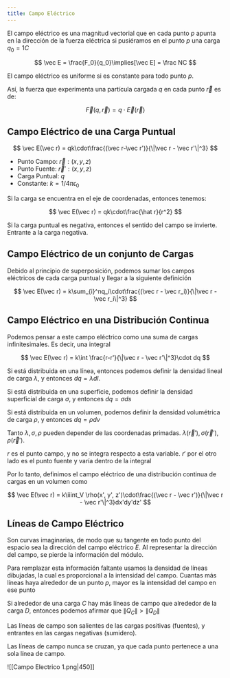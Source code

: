 ```yaml
---
title: Campo Eléctrico
---
```


El campo eléctrico es una magnitud vectorial que en cada punto $p$ apunta en la dirección de la fuerza eléctrica si pusiéramos en el punto $p$ una carga $q_0 = 1C$

$$
\vec E = \frac{F_0}{q_0}\implies[\vec E] = \frac NC
$$

El campo eléctrico es uniforme si es constante para todo punto $p$.

Así, la fuerza que experimenta una partícula cargada $q$ en cada punto $\vec r$ es de:

$$
\vec F(q, \vec r) = q\cdot \vec E(\vec r)
$$

## Campo Eléctrico de una Carga Puntual

$$
\vec E(\vec r) = qk\cdot\frac{(\vec r-\vec r')}{\|\vec r - \vec r'\|^3}
$$

- Punto Campo: $\vec r: (x,y,z)$
- Punto Fuente: $\vec r': (x,y,z)$
- Carga Puntual: $q$
- Constante: $k = 1/4\pi\epsilon_0$

Si la carga se encuentra en el eje de coordenadas, entonces tenemos:

$$
\vec E(\vec r) = qk\cdot\frac{\hat r}{r^2}
$$

Si la carga puntual es negativa, entonces el sentido del campo se invierte. Entrante a la carga negativa.

## Campo Eléctrico de un conjunto de Cargas

Debido al principio de superposición, podemos sumar los campos eléctricos de cada carga puntual y llegar a la siguiente definición

$$
\vec E(\vec r) = k\sum_{i}^nq_i\cdot\frac{(\vec r - \vec r_i)}{\|\vec r - \vec r_i\|^3}
$$

## Campo Eléctrico en una Distribución Continua

Podemos pensar a este campo eléctrico como una suma de cargas infinitesimales. Es decir, una integral

$$
\vec E(\vec r) = k\int \frac{r-r'}{\|\vec r - \vec r'\|^3}\cdot dq
$$

Si está distribuida en una línea, entonces podemos definir la densidad lineal de carga $\lambda$, y entonces $dq = \lambda dl$.

Si está distribuida en una superficie, podemos definir la densidad superficial de carga $\sigma$, y entonces $dq = \sigma ds$

Si está distribuida en un volumen, podemos definir la densidad volumétrica de carga $\rho$, y entonces $dq = \rho dv$

Tanto $\lambda, \sigma, \rho$ pueden depender de las coordenadas primadas. $\lambda(\vec r'), \sigma(\vec r'), \rho(\vec r')$.

$r$ es el punto campo, y no se integra respecto a esta variable. $r'$ por el otro lado es el punto fuente y varía dentro de la integral

Por lo tanto, definimos el campo eléctrico de una distribución continua de cargas en un volumen como

$$
\vec E(\vec r) = k\iiint_V \rho(x', y', z')\cdot\frac{(\vec r - \vec r')}{\|\vec r - \vec r'\|^3}dx'dy'dz'
$$

## Líneas de Campo Eléctrico

Son curvas imaginarias, de modo que su tangente en todo punto del espacio sea la dirección del campo eléctrico $E$. Al representar la dirección del campo, se pierde la información del módulo.

Para remplazar esta información faltante usamos la densidad de líneas dibujadas, la cual es proporcional a la intensidad del campo. Cuantas más líneas haya alrededor de un punto $p$, mayor es la intensidad del campo en ese punto

Si alrededor de una carga $C$ hay más líneas de campo que alrededor de la carga $D$, entonces podemos afirmar que $\|Q_C\| > \|Q_D\|$

Las líneas de campo son salientes de las cargas positivas (fuentes), y entrantes en las cargas negativas (sumidero).

Las líneas de campo nunca se cruzan, ya que cada punto pertenece a una sola línea de campo.

![[Campo Electrico 1.png|450]]
